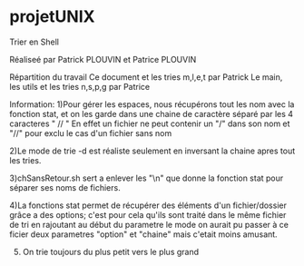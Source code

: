 # projetUNIX

 Trier en Shell
 
 Réaliseé par Patrick PLOUVIN et Patrice PLOUVIN 
 
 Répartition du travail
 Ce document et les tries m,l,e,t par Patrick
 Le main, les utils et les tries n,s,p,g par Patrice
 
 Information:
 1)Pour gérer les espaces, nous récupérons tout les nom avec la fonction stat,
   et on les garde dans une chaine de caractère séparé par les 4 caracteres " // " 
   En effet un fichier ne peut contenir un "/" dans son nom et "//" pour exclu le cas d'un fichier sans nom 
 
 2)Le mode de trie -d est réaliste seulement en inversant la chaine apres tout les tries. 
 
 3)chSansRetour.sh sert a enlever les "\n" que donne la fonction stat pour séparer ses noms de fichiers.
 
 4)La fonctions stat permet de récupérer des éléments d'un fichier/dossier grâce a des options;
   c'est pour cela qu'ils sont traité dans le même fichier de tri en rajoutant au début du parametre le mode
   on aurait pu passer à ce ficier deux parametres "option" et "chaine" mais c'etait moins amusant.

5) On trie toujours du plus petit vers le plus grand
